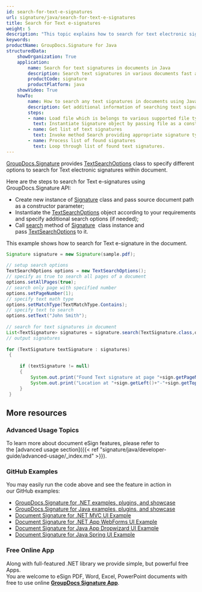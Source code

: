 ```yaml
---
id: search-for-text-e-signatures
url: signature/java/search-for-text-e-signatures
title: Search for Text e-signatures
weight: 5
description: "This topic explains how to search for text electronic signatures within the document pages by GroupDocs.Signature API."
keywords: 
productName: GroupDocs.Signature for Java
structuredData:
    showOrganization: True
    application:    
        name: Search for text signatures in documents in Java    
        description: Search text signatures in various documents fast and easily with Java language and GroupDocs.Signature for Java APIs
        productCode: signature
        productPlatform: java 
    showVideo: True
    howTo:
        name: How to search any text signatures in documents using Java 
        description: Get additional information of searching text signatures in documents with Java
        steps:
        - name: Load file which is belongs to various supported file types.
          text: Instantiate Signature object by passing file as a constructor parameter. You may provide either file path or file stream. 
        - name: Get list of text signatures 
          text: Invoke method Search providing appropriate signature type.
        - name: Process list of found signatures
          text: Loop through list of found text signatures.
---
```

[GroupDocs.Signature](https://products.groupdocs.com/signature/java) provides [TextSearchOptions](https://apireference.groupdocs.com/java/signature/com.groupdocs.signature.options.search/TextSearchOptions) class to specify different options to search for Text electronic signatures within document.

Here are the steps to search for Text e-signatures using GroupDocs.Signature API:
*   Create new instance of [Signature](https://apireference.groupdocs.com/java/signature/com.groupdocs.signature/Signature) class and pass source document path as a constructor parameter;    
*   Instantiate the [TextSearchOptions](https://apireference.groupdocs.com/java/signature/com.groupdocs.signature.options.search/TextSearchOptions) object according to your requirements and specify additional search options (if needed);      
*   Call [search](https://apireference.groupdocs.com/java/signature/com.groupdocs.signature/Signature#search(java.lang.Class,%20com.groupdocs.signature.options.search.SearchOptions)) method of [Signature](https://apireference.groupdocs.com/java/signature/com.groupdocs.signature/Signature)  class instance and pass [TextSearchOptions](https://apireference.groupdocs.com/java/signature/com.groupdocs.signature.options.search/TextSearchOptions) to it.
    

This example shows how to search for Text e-signature in the document.

```java
Signature signature = new Signature(sample.pdf);
 
// setup search options
TextSearchOptions options = new TextSearchOptions();
// specify as true to search all pages of a document
options.setAllPages(true);
// search only page with specified number
options.setPageNumber(1);
// specify text math type    
options.setMatchType(TextMatchType.Contains);
// specify text to search
options.setText("John Smith");
 
// search for text signatures in document
List<TextSignature> signatures = signature.search(TextSignature.class,options);
// output signatures
 
for (TextSignature textSignature : signatures)
 {
 
     if (textSignature != null)
     {
         System.out.print("Found Text signature at page "+sign.getPageNumber()+" with type ["+sign.getSignatureImplementation()+"] and text '"+sign.getText()+"'.");
         System.out.print("Location at "+sign.getLeft()+"-"+sign.getTop()+". Size is "+sign.getWidth()+"x"+sign.getHeight()+".");
     }
 }
```

## More resources

### Advanced Usage Topics

To learn more about document eSign features, please refer to the [advanced usage section]({{< ref "signature/java/developer-guide/advanced-usage/_index.md" >}}).

### GitHub Examples 

You may easily run the code above and see the feature in action in our GitHub examples:

*   [GroupDocs.Signature for .NET examples, plugins, and showcase](https://github.com/groupdocs-signature/GroupDocs.Signature-for-.NET)    
*   [GroupDocs.Signature for Java examples, plugins, and showcase](https://github.com/groupdocs-signature/GroupDocs.Signature-for-Java)    
*   [Document Signature for .NET MVC UI Example](https://github.com/groupdocs-signature/GroupDocs.Signature-for-.NET-MVC)    
*   [Document Signature for .NET App WebForms UI Example](https://github.com/groupdocs-signature/GroupDocs.Signature-for-.NET-WebForms)    
*   [Document Signature for Java App Dropwizard UI Example](https://github.com/groupdocs-signature/GroupDocs.Signature-for-Java-Dropwizard)   
*   [Document Signature for Java Spring UI Example](https://github.com/groupdocs-signature/GroupDocs.Signature-for-Java-Spring)
    

### Free Online App 

Along with full-featured .NET library we provide simple, but powerful free Apps.  
You are welcome to eSign PDF, Word, Excel, PowerPoint documents with free to use online **[GroupDocs Signature App](https://products.groupdocs.app/signature)**.
